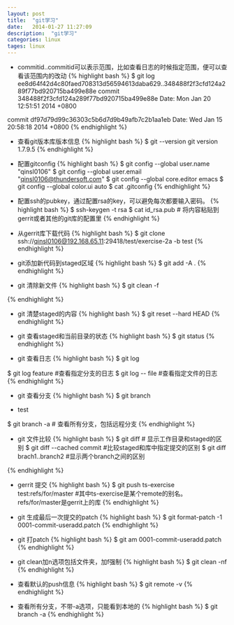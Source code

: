 ```yaml
---
layout: post
title:  "git学习"
date:   2014-01-27 11:27:09
description:  "git学习"
categories: linux
tages: linux
---
```


+ commitid..commitid可以表示范围，比如查看日志的时候指定范围，便可以查看该范围内的改动
{% highlight bash %}
$ git log ee8d64f42d4c80faed708313d56594613daba629..348488f2f3cfd124a289f77bd920715ba499e88e
commit 348488f2f3cfd124a289f77bd920715ba499e88e
Date:   Mon Jan 20 12:51:51 2014 +0800

commit df97d79d99c36303c5b6d7d9b49afb7c2b1aa1eb
Date:   Wed Jan 15 20:58:18 2014 +0800
{% endhighlight %}


+ 查看git版本库版本信息
{% highlight bash %}
$ git --version
git version 1.7.9.5
{% endhighlight %}

+ 配置gitconfig
{% highlight bash %}
$ git config --global user.name "qinsl0106"
$ git config --global user.email "qinsl0106@thundersoft.com"
$ git config --global core.editor emacs
$ git config --global color.ui auto
$ cat .gitconfig
{% endhighlight %}

+ 配置ssh的pubkey，通过配置rsa的key，可以避免每次都要输入密码。
{% highlight bash %}
$ ssh-keygen -t rsa
$ cat id_rsa.pub # 将内容粘贴到gerrit或者其他的git库的配置里
{% endhighlight %}


+ 从gerrit库下载代码
{% highlight bash %}
$ git clone ssh://qinsl0106@192.168.65.11:29418/test/exercise-2a -b test
{% endhighlight %}



+ git添加新代码到staged区域
{% highlight bash %}
$ git add -A .
{% endhighlight %}

+ git 清除新文件
{% highlight bash %}
$ git clean -f

{% endhighlight %}

+ git 清楚staged的内容
{% highlight bash %}
$ git reset --hard HEAD
{% endhighlight %}

+ git 查看staged和当前目录的状态
{% highlight bash %}
$ git status
{% endhighlight %}


+ git 查看日志
{% highlight bash %}
$ git log

$ git log feature #查看指定分支的日志
$ git log  -- file #查看指定文件的日志
{% endhighlight %}

+ git 查看分支
{% highlight bash %}
$ git branch
* test

$ git branch -a # 查看所有分支，包括远程分支
{% endhighlight %}

+ git 文件比较
{% highlight bash %}
$ git diff # 显示工作目录和staged的区别
$ git diff --cached commit #比较staged和库中指定提交的区别
$ git diff brach1..branch2 #显示两个branch之间的区别

{% endhighlight %}

+ gerrit 提交
{% highlight bash %}
$ git push ts-exercise test:refs/for/master
#其中ts-exercise是某个remote的别名。 refs/for/master是gerrit上的库
{% endhighlight %}


+ git 生成最后一次提交的patch
{% highlight bash %}
$ git format-patch -1
0001-commit-useradd.patch
{% endhighlight %}

+ git 打patch
{% highlight bash %}
$ git am 0001-commit-useradd.patch
{% endhighlight %}


+ git clean加n选项包括文件夹，加f强制
{% highlight bash %}
$ git clean -nf
{% endhighlight %}

+ 查看默认的push信息
{% highlight bash %}
$ git remote -v
{% endhighlight %}


+ 查看所有分支，不带-a选项，只能看到本地的
{% highlight bash %}
$ git branch -a
{% endhighlight %}
